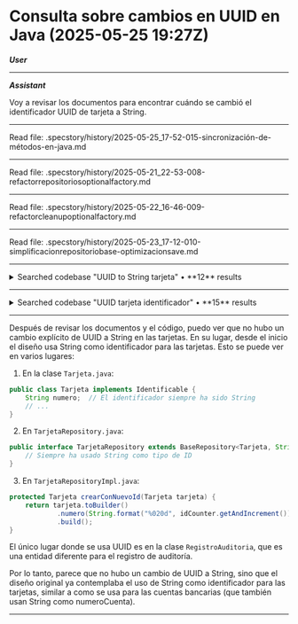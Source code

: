 <!-- Generated by SpecStory -->

# Consulta sobre cambios en UUID en Java (2025-05-25 19:27Z)

_**User**_




---

_**Assistant**_

Voy a revisar los documentos para encontrar cuándo se cambió el identificador UUID de tarjeta a String.

---

Read file: .specstory/history/2025-05-25_17-52-015-sincronización-de-métodos-en-java.md

---

Read file: .specstory/history/2025-05-21_22-53-008-refactorrepositoriosoptionalfactory.md

---

Read file: .specstory/history/2025-05-22_16-46-009-refactorcleanupoptionalfactory.md

---

Read file: .specstory/history/2025-05-23_17-12-010-simplificacionrepositoriobase-optimizacionsave.md

---

<details>
            <summary>Searched codebase "UUID to String tarjeta" • **12** results</summary>
        
| File | Lines |
|------|-------|
| `src/main/java/com/mibanco/model/Tarjeta.java` | L1-65 |
| `src/main/java/com/mibanco/repository/impl/TarjetaRepositoryImpl.java` | L58-66 |
| `src/main/java/com/mibanco/dto/TarjetaDTO.java` | L1-57 |
| `src/main/java/com/mibanco/repository/TarjetaRepository.java` | L1-50 |
| `src/main/java/com/mibanco/dto/TarjetaDTO.java` | L57-87 |
| `src/main/java/com/mibanco/repository/impl/TarjetaRepositoryImpl.java` | L1-58 |
| `src/main/java/com/mibanco/model/Tarjeta.java` | L65-82 |
| `src/main/java/com/mibanco/model/enums/TipoTarjeta.java` | L1-9 |
| `src/main/java/com/mibanco/model/enums/TipoOperacionTarjeta.java` | L1-16 |
| `src/main/java/com/mibanco/model/Cuenta.java` | L1-63 |
| `src/main/java/com/mibanco/model/Transaccion.java` | L1-61 |
| `src/main/java/com/mibanco/repository/impl/CuentaRepositoryImpl.java` | L58-71 |

</details>

---

<details>
            <summary>Searched codebase "UUID tarjeta identificador" • **15** results</summary>
        
| File | Lines |
|------|-------|
| `src/main/java/com/mibanco/model/Tarjeta.java` | L1-65 |
| `src/main/java/com/mibanco/repository/impl/TarjetaRepositoryImpl.java` | L58-66 |
| `src/main/java/com/mibanco/repository/TarjetaRepository.java` | L1-50 |
| `src/main/java/com/mibanco/dto/TarjetaDTO.java` | L1-57 |
| `src/main/java/com/mibanco/repository/impl/TarjetaRepositoryImpl.java` | L1-58 |
| `src/main/java/com/mibanco/dto/TarjetaDTO.java` | L57-87 |
| `src/main/java/com/mibanco/model/RegistroAuditoria.java` | L1-62 |
| `src/main/java/com/mibanco/model/enums/TipoTarjeta.java` | L1-9 |
| `src/main/java/com/mibanco/model/enums/TipoOperacionTarjeta.java` | L1-16 |
| `src/main/java/com/mibanco/model/Tarjeta.java` | L65-82 |
| `src/main/java/com/mibanco/model/RegistroAuditoria.java` | L62-90 |
| `src/main/java/com/mibanco/model/Cuenta.java` | L1-63 |
| `src/main/java/com/mibanco/model/Transaccion.java` | L1-61 |
| `src/main/java/com/mibanco/repository/impl/CuentaRepositoryImpl.java` | L58-71 |
| `src/main/java/com/mibanco/repository/util/BaseRepository.java` | L1-31 |

</details>

---

Después de revisar los documentos y el código, puedo ver que no hubo un cambio explícito de UUID a String en las tarjetas. En su lugar, desde el inicio el diseño usa String como identificador para las tarjetas. Esto se puede ver en varios lugares:

1. En la clase `Tarjeta.java`:
```java
public class Tarjeta implements Identificable {
    String numero;  // El identificador siempre ha sido String
    // ...
}
```

2. En `TarjetaRepository.java`:
```java
public interface TarjetaRepository extends BaseRepository<Tarjeta, String, TipoOperacionTarjeta> {
    // Siempre ha usado String como tipo de ID
}
```

3. En `TarjetaRepositoryImpl.java`:
```java
protected Tarjeta crearConNuevoId(Tarjeta tarjeta) {
    return tarjeta.toBuilder()
            .numero(String.format("%020d", idCounter.getAndIncrement()))    
            .build();
}
```

El único lugar donde se usa UUID es en la clase `RegistroAuditoria`, que es una entidad diferente para el registro de auditoría.

Por lo tanto, parece que no hubo un cambio de UUID a String, sino que el diseño original ya contemplaba el uso de String como identificador para las tarjetas, similar a como se usa para las cuentas bancarias (que también usan String como numeroCuenta).

---

